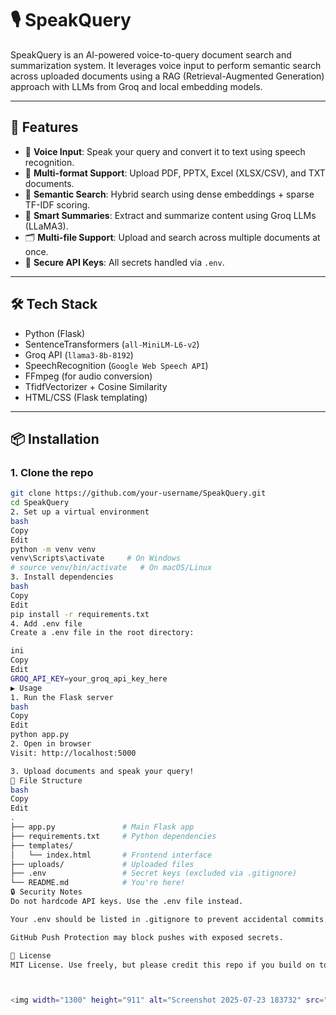# 🎙️ SpeakQuery

SpeakQuery is an AI-powered voice-to-query document search and summarization system. It leverages voice input to perform semantic search across uploaded documents using a RAG (Retrieval-Augmented Generation) approach with LLMs from Groq and local embedding models.

---

## 🚀 Features

- 🎤 **Voice Input**: Speak your query and convert it to text using speech recognition.
- 📄 **Multi-format Support**: Upload PDF, PPTX, Excel (XLSX/CSV), and TXT documents.
- 🧠 **Semantic Search**: Hybrid search using dense embeddings + sparse TF-IDF scoring.
- 📝 **Smart Summaries**: Extract and summarize content using Groq LLMs (LLaMA3).
- 🗂️ **Multi-file Support**: Upload and search across multiple documents at once.
- 🔐 **Secure API Keys**: All secrets handled via `.env`.

---

## 🛠️ Tech Stack

- Python (Flask)
- SentenceTransformers (`all-MiniLM-L6-v2`)
- Groq API (`llama3-8b-8192`)
- SpeechRecognition (`Google Web Speech API`)
- FFmpeg (for audio conversion)
- TfidfVectorizer + Cosine Similarity
- HTML/CSS (Flask templating)

---

## 📦 Installation

### 1. Clone the repo
```bash
git clone https://github.com/your-username/SpeakQuery.git
cd SpeakQuery
2. Set up a virtual environment
bash
Copy
Edit
python -m venv venv
venv\Scripts\activate     # On Windows
# source venv/bin/activate   # On macOS/Linux
3. Install dependencies
bash
Copy
Edit
pip install -r requirements.txt
4. Add .env file
Create a .env file in the root directory:

ini
Copy
Edit
GROQ_API_KEY=your_groq_api_key_here
▶️ Usage
1. Run the Flask server
bash
Copy
Edit
python app.py
2. Open in browser
Visit: http://localhost:5000

3. Upload documents and speak your query!
📁 File Structure
bash
Copy
Edit
.
├── app.py               # Main Flask app
├── requirements.txt     # Python dependencies
├── templates/
│   └── index.html       # Frontend interface
├── uploads/             # Uploaded files
├── .env                 # Secret keys (excluded via .gitignore)
└── README.md            # You're here!
🔒 Security Notes
Do not hardcode API keys. Use the .env file instead.

Your .env should be listed in .gitignore to prevent accidental commits.

GitHub Push Protection may block pushes with exposed secrets.

📄 License
MIT License. Use freely, but please credit this repo if you build on top of it.



<img width="1300" height="911" alt="Screenshot 2025-07-23 183732" src="https://github.com/user-attachments/assets/6c05c304-476c-49f2-8ec3-c0692d5851fa" />
